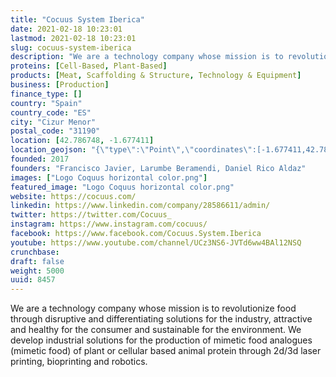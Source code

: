 ```yaml
---
title: "Cocuus System Iberica"
date: 2021-02-18 10:23:01
lastmod: 2021-02-18 10:23:01
slug: cocuus-system-iberica
description: "We are a technology company whose mission is to revolutionize food through disruptive and differentiating solutions for the industry, attractive and healthy for the consumer and sustainable for the environment. We develop industrial solutions for the production of mimetic food analogues (mimetic food) of plant or cellular based animal protein through 2d/3d laser printing, bioprinting and robotics."
proteins: [Cell-Based, Plant-Based]
products: [Meat, Scaffolding & Structure, Technology & Equipment]
business: [Production]
finance_type: []
country: "Spain"
country_code: "ES"
city: "Cizur Menor"
postal_code: "31190"
location: [42.786748, -1.677411]
location_geojson: "{\"type\":\"Point\",\"coordinates\":[-1.677411,42.786748]}"
founded: 2017
founders: "Francisco Javier, Larumbe Beramendi, Daniel Rico Aldaz"
images: ["Logo Coquus horizontal color.png"]
featured_image: "Logo Coquus horizontal color.png"
website: https://cocuus.com/
linkedin: https://www.linkedin.com/company/28586611/admin/
twitter: https://twitter.com/Cocuus_
instagram: https://www.instagram.com/cocuus/
facebook: https://www.facebook.com/Cocuus.System.Iberica
youtube: https://www.youtube.com/channel/UCz3NS6-JVTd6ww4BAl12NSQ
crunchbase: 
draft: false
weight: 5000
uuid: 8457
---
```

We are a technology company whose mission is to revolutionize food through disruptive and differentiating solutions for the industry, attractive and healthy for the consumer and sustainable for the environment. We develop industrial solutions for the production of mimetic food analogues (mimetic food) of plant or cellular based animal protein through 2d/3d laser printing, bioprinting and robotics.
